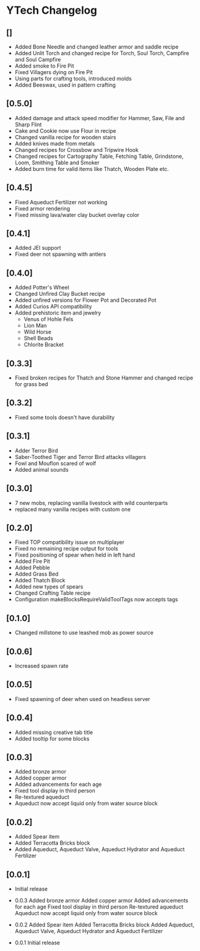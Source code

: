 # YTech Changelog

## []

- Added Bone Needle and changed leather armor and saddle recipe
- Added Unlit Torch and changed recipe for Torch, Soul Torch, Campfire and Soul Campfire
- Added smoke to Fire Pit
- Fixed Villagers dying on Fire Pit
- Using parts for crafting tools, introduced molds
- Added Beeswax, used in pattern crafting

## [0.5.0]

- Added damage and attack speed modifier for Hammer, Saw, File and Sharp Flint
- Cake and Cookie now use Flour in recipe
- Changed vanilla recipe for wooden stairs
- Added knives made from metals
- Changed recipes for Crossbow and Tripwire Hook
- Changed recipes for Cartography Table, Fetching Table, Grindstone, Loom, Smithing Table and Smoker
- Added burn time for valid items like Thatch, Wooden Plate etc.

## [0.4.5]

- Fixed Aqueduct Fertilizer not working
- Fixed armor rendering
- Fixed missing lava/water clay bucket overlay color

## [0.4.1]

- Added JEI support
- Fixed deer not spawning with antlers

## [0.4.0]

- Added Potter's Wheel
- Changed Unfired Clay Bucket recipe
- Added unfired versions for Flower Pot and Decorated Pot
- Added Curios API compatibility
- Added prehistoric item and jewelry
  - Venus of Hohle Fels
  - Lion Man
  - Wild Horse
  - Shell Beads
  - Chlorite Bracket

## [0.3.3]

- Fixed broken recipes for Thatch and Stone Hammer and changed recipe for grass bed

## [0.3.2]

- Fixed some tools doesn't have durability

## [0.3.1]

- Adder Terror Bird
- Saber-Toothed Tiger and Terror Bird attacks villagers
- Fowl and Mouflon scared of wolf
- Added animal sounds

## [0.3.0]

- 7 new mobs, replacing vanilla livestock with wild counterparts
- replaced many vanilla recipes with custom one

## [0.2.0]

- Fixed TOP compatibility issue on multiplayer
- Fixed no remaining recipe output for tools
- Fixed positioning of spear when held in left hand
- Added Fire Pit
- Added Pebble
- Added Grass Bed
- Added Thatch Block
- Added new types of spears
- Changed Crafting Table recipe
- Configuration makeBlocksRequireValidToolTags now accepts tags

## [0.1.0]

- Changed millstone to use leashed mob as power source

## [0.0.6]

- Increased spawn rate

## [0.0.5]

- Fixed spawning of deer when used on headless server

## [0.0.4]

- Added missing creative tab title
- Added tooltip for some blocks

## [0.0.3]

- Added bronze armor
- Added copper armor
- Added advancements for each age
- Fixed tool display in third person
- Re-textured aqueduct
- Aqueduct now accept liquid only from water source block

## [0.0.2]

- Added Spear item
- Added Terracotta Bricks block
- Added Aqueduct, Aqueduct Valve, Aqueduct Hydrator and Aqueduct Fertilizer

## [0.0.1]

- Initial release

- 0.0.3     Added bronze armor
            Added copper armor
            Added advancements for each age
            Fixed tool display in third person
            Re-textured aqueduct
            Aqueduct now accept liquid only from water source block
- 0.0.2     Added Spear item
            Added Terracotta Bricks block
            Added Aqueduct, Aqueduct Valve, Aqueduct Hydrator and Aqueduct Fertilizer
- 0.0.1     Initial release
